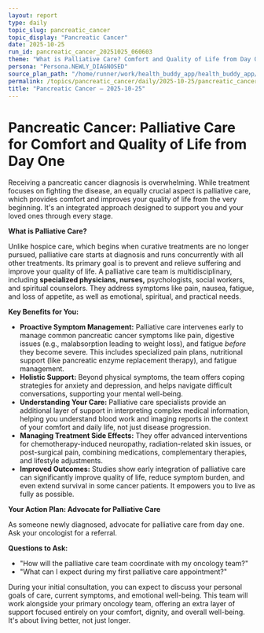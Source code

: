 ```yaml
---
layout: report
type: daily
topic_slug: pancreatic_cancer
topic_display: "Pancreatic Cancer"
date: 2025-10-25
run_id: pancreatic_cancer_20251025_060603
theme: "What is Palliative Care? Comfort and Quality of Life from Day One"
persona: "Persona.NEWLY_DIAGNOSED"
source_plan_path: "/home/runner/work/health_buddy_app/health_buddy_app/.results/pancreatic_cancer/weekly_plan/2025-10-20/plan.json"
permalink: /topics/pancreatic_cancer/daily/2025-10-25/pancreatic_cancer_20251025_060603/
title: "Pancreatic Cancer — 2025-10-25"
---
```


# Pancreatic Cancer: Palliative Care for Comfort and Quality of Life from Day One

Receiving a pancreatic cancer diagnosis is overwhelming. While treatment focuses on fighting the disease, an equally crucial aspect is palliative care, which provides comfort and improves your quality of life from the very beginning. It's an integrated approach designed to support you and your loved ones through every stage.

**What is Palliative Care?**

Unlike hospice care, which begins when curative treatments are no longer pursued, palliative care starts at diagnosis and runs concurrently with all other treatments. Its primary goal is to prevent and relieve suffering and improve your quality of life. A palliative care team is multidisciplinary, including **specialized physicians, nurses,** psychologists, social workers, and spiritual counselors. They address symptoms like pain, nausea, fatigue, and loss of appetite, as well as emotional, spiritual, and practical needs.

**Key Benefits for You:**

*   **Proactive Symptom Management:** Palliative care intervenes early to manage common pancreatic cancer symptoms like pain, digestive issues (e.g., malabsorption leading to weight loss), and fatigue *before* they become severe. This includes specialized pain plans, nutritional support (like pancreatic enzyme replacement therapy), and fatigue management.
*   **Holistic Support:** Beyond physical symptoms, the team offers coping strategies for anxiety and depression, and helps navigate difficult conversations, supporting your mental well-being.
*   **Understanding Your Care:** Palliative care specialists provide an additional layer of support in interpreting complex medical information, helping you understand blood work and imaging reports in the context of your comfort and daily life, not just disease progression.
*   **Managing Treatment Side Effects:** They offer advanced interventions for chemotherapy-induced neuropathy, radiation-related skin issues, or post-surgical pain, combining medications, complementary therapies, and lifestyle adjustments.
*   **Improved Outcomes:** Studies show early integration of palliative care can significantly improve quality of life, reduce symptom burden, and even extend survival in some cancer patients. It empowers you to live as fully as possible.

**Your Action Plan: Advocate for Palliative Care**

As someone newly diagnosed, advocate for palliative care from day one. Ask your oncologist for a referral.

**Questions to Ask:**

*   "How will the palliative care team coordinate with my oncology team?"
*   "What can I expect during my first palliative care appointment?"

During your initial consultation, you can expect to discuss your personal goals of care, current symptoms, and emotional well-being. This team will work alongside your primary oncology team, offering an extra layer of support focused entirely on your comfort, dignity, and overall well-being. It's about living better, not just longer.
